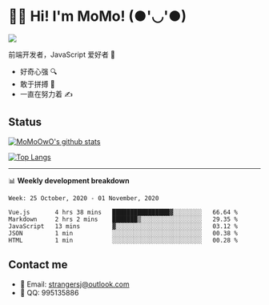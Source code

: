 # 👨‍🎓 Hi! I'm MoMo! (●'◡'●)

[![](https://img.shields.io/badge/-@MoMoOwO-%23181717?style=flat-square&logo=github)](https://github.com/MoMoOwO)

前端开发者，JavaScript 爱好者 💖
- 好奇心强 🔍
- 敢于拼搏 💪
- 一直在努力着 ✍

## Status

[![MoMoOwO's github stats](https://github-readme-stats.vercel.app/api?username=MoMoOwO&show_icons=true&theme=tokyonight)](https://github.com/MoMoOwO)

[![Top Langs](https://github-readme-stats.vercel.app/api/top-langs/?username=MoMoOwO&layout=compact&theme=tokyonight)](https://github.com/MoMoOwO)

---

📊 **Weekly development breakdown**

<!--START_SECTION:waka-->
```text
Week: 25 October, 2020 - 01 November, 2020

Vue.js       4 hrs 38 mins   ████████████████▓░░░░░░░░   66.64 % 
Markdown     2 hrs 2 mins    ███████▒░░░░░░░░░░░░░░░░░   29.35 % 
JavaScript   13 mins         ▓░░░░░░░░░░░░░░░░░░░░░░░░   03.12 % 
JSON         1 min           ░░░░░░░░░░░░░░░░░░░░░░░░░   00.38 % 
HTML         1 min           ░░░░░░░░░░░░░░░░░░░░░░░░░   00.28 % 
```
<!--END_SECTION:waka-->

## Contact me

- 📧 Email: strangersj@outlook.com
- 🐧 QQ: 995135886
